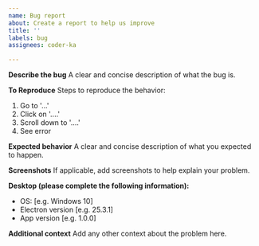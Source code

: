 ```yaml
---
name: Bug report
about: Create a report to help us improve
title: ''
labels: bug
assignees: coder-ka

---
```


**Describe the bug**
A clear and concise description of what the bug is.

**To Reproduce**
Steps to reproduce the behavior:
1. Go to '...'
2. Click on '....'
3. Scroll down to '....'
4. See error

**Expected behavior**
A clear and concise description of what you expected to happen.

**Screenshots**
If applicable, add screenshots to help explain your problem.

**Desktop (please complete the following information):**
 - OS: [e.g. Windows 10]
 - Electron version [e.g. 25.3.1]
 - App version [e.g. 1.0.0]

**Additional context**
Add any other context about the problem here.
